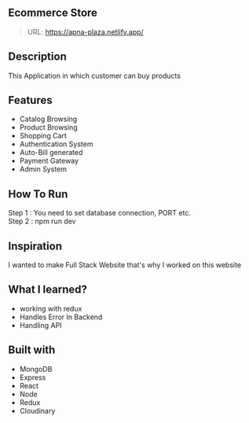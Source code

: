 ## Ecommerce Store
> URL: https://apna-plaza.netlify.app/

## Description
This Application in which customer can buy products

## Features
* Catalog Browsing
* Product Browsing
* Shopping Cart
* Authentication System
* Auto-Bill generated
* Payment Gateway
* Admin System

## How To Run
Step 1 : You need to set database connection, PORT etc.  
Step 2 : npm run dev

## Inspiration
I wanted to make Full Stack Website that's why I worked on this website 

## What I learned? 
* working with redux
* Handles Error In Backend
* Handling  API

## Built with
* MongoDB
* Express
* React
* Node
* Redux
* Cloudinary

